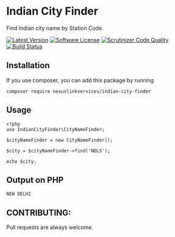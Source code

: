 # Indian City Finder
Find Indian city name by Station Code.

[![Latest Version](https://img.shields.io/packagist/v/nexuslinkservices/indian-city-finder.svg?style=flat-square)](https://packagist.org/packages/nexuslinkservices/indian-city-finder)
[![Software License](http://img.shields.io/badge/license-MIT-brightgreen.svg?style=flat-square)](LICENSE)
[![Scrutinizer Code Quality](https://scrutinizer-ci.com/g/nexuslinkservices/indian-city-finder/badges/quality-score.png?b=master)](https://scrutinizer-ci.com/g/nexuslinkservices/indian-city-finder/?branch=master)
[![Build Status](https://scrutinizer-ci.com/g/nexuslinkservices/indian-city-finder/badges/build.png?b=master)](https://scrutinizer-ci.com/g/nexuslinkservices/indian-city-finder/build-status/master)

## Installation

If you use composer, you can add this package by running 

````
composer require nexuslinkservices/indian-city-finder
````

## Usage

```
<?php
use IndianCityFinder\CityNameFinder;

$cityNameFinder = new CityNameFinder();
        
$city = $cityNameFinder->find('NDLS');

echo $city;
```

## Output on PHP

```
NEW DELHI
```

## CONTRIBUTING:

Pull requests are always welcome.
